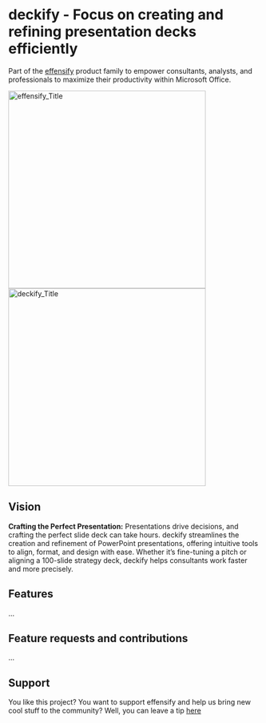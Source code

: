 # deckify - Focus on creating and refining presentation decks efficiently
Part of the [effensify](https://github.com/tillmannschatz/effensify) product family to empower consultants, analysts, and professionals to maximize their productivity within Microsoft Office.

<img src="https://github.com/user-attachments/assets/2c36898c-8b24-42bb-832f-54c960f53082" alt="effensify_Title" height="395" > <img src="https://github.com/user-attachments/assets/19cb1861-70f5-4f45-abce-2a29e7904534" alt="deckify_Title" height="395" >

## Vision
**Crafting the Perfect Presentation:** Presentations drive decisions, and crafting the perfect slide deck can take hours. deckify streamlines the creation and refinement of PowerPoint presentations, offering intuitive tools to align, format, and design with ease. Whether it’s fine-tuning a pitch or aligning a 100-slide strategy deck, deckify helps consultants work faster and more precisely.

## Features
...

## Feature requests and contributions
...

## Support
You like this project? You want to support effensify and help us bring new cool stuff to the community? Well, you can leave a tip [here](https://www.paypal.com/donate/?hosted_button_id=WTLHZ6Q79E966)
